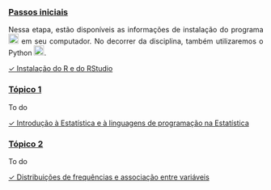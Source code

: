 
### [Passos iniciais](#)

<p align="justify">
Nessa etapa, estão disponíveis as informações de instalação do programa <img src="https://www.r-project.org/Rlogo.png" alt="R" height="20" width="20"> em seu computador. No decorrer da disciplina, também utilizaremos o Python <img src="https://encrypted-tbn0.gstatic.com/images?q=tbn:ANd9GcR1Z6qT9lVx3jO9vgb2R1hkW6u-WCFiRUZ85kemLjHhgQ&s" height="20" width="20">. 
</p> 

<p><a href="https://luizpala1.github.io/GES109/instalacao/guia_rstudio"> &#x2713; Instalação do R e do RStudio</a></p>


### [Tópico 1](#)
To do
<p><a href="https://luizpala1.github.io/GES109/topicos_modulos/topico1"> &#x2713; Introdução à Estatística e à linguagens de programação na Estatística</a></p>

### [Tópico 2](#)
To do
<p><a href="https://luizpala1.github.io/GES109/topicos_modulos/topico2"> &#x2713; Distribuições de frequências e associação entre variáveis</a></p>
